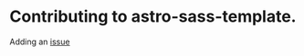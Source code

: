 # Contributing to astro-sass-template.
Adding an [issue](https://github.com/Oblivious-Oblivious/astro-sass-template/issues)
